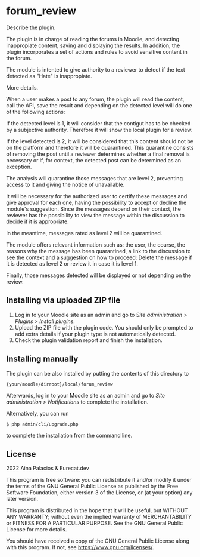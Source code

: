 # forum_review #

Describe the plugin.

The plugin is in charge of reading the forums in Moodle, and detecting inappropiate content, saving and displaying the results. In addition, the plugin incorporates a set of actions and rules to avoid sensitive content in the forum.

The module is intented to give authority to a reviewer to detect if the text detected as "Hate" is inappropiate. 


More details.

When a user makes a post to any forum, the plugin will read the content, call the API, save the result and depending on the detected level will do one of the following actions:

If the detected level is 1, it will consider that the contigut has to be checked by a subjective authority. Therefore it will show the local plugin for a review.

If the level detected is 2, it will be considered that this content should not be on the platform and therefore it will be quarantined. This quarantine consists of removing the post until a reviewer determines whether a final removal is necessary or if, for context, the detected post can be determined as an exception.

The analysis will quarantine those messages that are level 2, preventing access to it and giving the notice of unavailable.

It will be necessary for the authorized user to certify these messages and give approval for each one, having the possibility to accept or decline the module's suggestion. Since the messages depend on their context, the reviewer has the possibility to view the message within the discussion to decide if it is appropriate.

In the meantime, messages rated as level 2 will be quarantined.

The module offers relevant information such as: the user, the course, the reasons why the message has been quarantined, a link to the discussion to see the context and a suggestion on how to proceed: Delete the message if it is detected as level 2 or review it in case it is level 1.

Finally, those messages detected will be displayed or not depending on the review.


## Installing via uploaded ZIP file ##

1. Log in to your Moodle site as an admin and go to _Site administration >
   Plugins > Install plugins_.
2. Upload the ZIP file with the plugin code. You should only be prompted to add
   extra details if your plugin type is not automatically detected.
3. Check the plugin validation report and finish the installation.

## Installing manually ##

The plugin can be also installed by putting the contents of this directory to

    {your/moodle/dirroot}/local/forum_review

Afterwards, log in to your Moodle site as an admin and go to _Site administration >
Notifications_ to complete the installation.

Alternatively, you can run

    $ php admin/cli/upgrade.php

to complete the installation from the command line.

## License ##

2022 Aina Palacios & Eurecat.dev

This program is free software: you can redistribute it and/or modify it under
the terms of the GNU General Public License as published by the Free Software
Foundation, either version 3 of the License, or (at your option) any later
version.

This program is distributed in the hope that it will be useful, but WITHOUT ANY
WARRANTY; without even the implied warranty of MERCHANTABILITY or FITNESS FOR A
PARTICULAR PURPOSE.  See the GNU General Public License for more details.

You should have received a copy of the GNU General Public License along with
this program.  If not, see <https://www.gnu.org/licenses/>.
